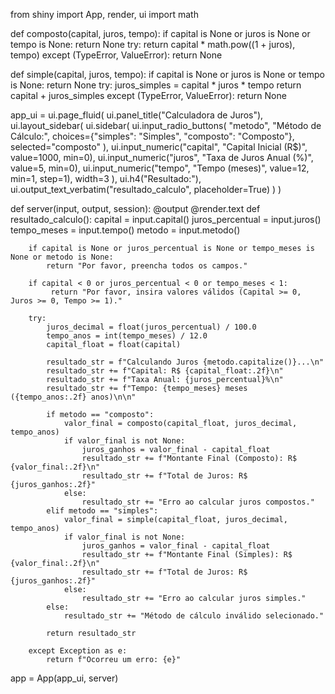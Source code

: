 from shiny import App, render, ui
import math

def composto(capital, juros, tempo):
    if capital is None or juros is None or tempo is None:
        return None
    try:
        return capital * math.pow((1 + juros), tempo)
    except (TypeError, ValueError):
        return None

def simple(capital, juros, tempo):
    if capital is None or juros is None or tempo is None:
        return None
    try:
        juros_simples = capital * juros * tempo
        return capital + juros_simples
    except (TypeError, ValueError):
        return None

app_ui = ui.page_fluid(
    ui.panel_title("Calculadora de Juros"),
    ui.layout_sidebar(
        ui.sidebar(
            ui.input_radio_buttons(
                "metodo", "Método de Cálculo:",
                choices={"simples": "Simples", "composto": "Composto"},
                selected="composto"
            ),
            ui.input_numeric("capital", "Capital Inicial (R$)", value=1000, min=0),
            ui.input_numeric("juros", "Taxa de Juros Anual (%)", value=5, min=0),
            ui.input_numeric("tempo", "Tempo (meses)", value=12, min=1, step=1),
            width=3
        ),
        ui.h4("Resultado:"),
        ui.output_text_verbatim("resultado_calculo", placeholder=True)
    )
)

def server(input, output, session):
    @output
    @render.text
    def resultado_calculo():
        capital = input.capital()
        juros_percentual = input.juros()
        tempo_meses = input.tempo()
        metodo = input.metodo()

        if capital is None or juros_percentual is None or tempo_meses is None or metodo is None:
            return "Por favor, preencha todos os campos."

        if capital < 0 or juros_percentual < 0 or tempo_meses < 1:
             return "Por favor, insira valores válidos (Capital >= 0, Juros >= 0, Tempo >= 1)."

        try:
            juros_decimal = float(juros_percentual) / 100.0
            tempo_anos = int(tempo_meses) / 12.0
            capital_float = float(capital)

            resultado_str = f"Calculando Juros {metodo.capitalize()}...\n"
            resultado_str += f"Capital: R$ {capital_float:.2f}\n"
            resultado_str += f"Taxa Anual: {juros_percentual}%\n"
            resultado_str += f"Tempo: {tempo_meses} meses ({tempo_anos:.2f} anos)\n\n"

            if metodo == "composto":
                valor_final = composto(capital_float, juros_decimal, tempo_anos)
                if valor_final is not None:
                    juros_ganhos = valor_final - capital_float
                    resultado_str += f"Montante Final (Composto): R$ {valor_final:.2f}\n"
                    resultado_str += f"Total de Juros: R$ {juros_ganhos:.2f}"
                else:
                    resultado_str += "Erro ao calcular juros compostos."
            elif metodo == "simples":
                valor_final = simple(capital_float, juros_decimal, tempo_anos)
                if valor_final is not None:
                    juros_ganhos = valor_final - capital_float
                    resultado_str += f"Montante Final (Simples): R$ {valor_final:.2f}\n"
                    resultado_str += f"Total de Juros: R$ {juros_ganhos:.2f}"
                else:
                    resultado_str += "Erro ao calcular juros simples."
            else:
                resultado_str += "Método de cálculo inválido selecionado."

            return resultado_str

        except Exception as e:
            return f"Ocorreu um erro: {e}"

app = App(app_ui, server)

